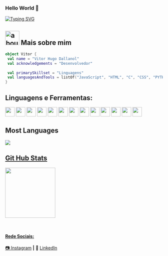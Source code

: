  
  ### Hello World 👋

[![Typing SVG](https://readme-typing-svg.herokuapp.com?font=Fira+Code&weight=600&pause=1000&center=true&vCenter=true&random=false&width=435&lines=Hi+my+name+is+Vitor+Dallanol;I'm+19+years+old;I'm+from+Brazil)](https://git.io/typing-svg)

## <img width="45" alt="about" src="https://raw.github.com/elizarov/elizarov/master/about.png"> Mais sobre mim

```kotlin
object Vitor {
 val name = "Vitor Hugo Dallanol"
 val acknowledgements = "Desenvolvedor"
 
 val primarySkillset = "Linguagens"
 val languagesAndTools = listOf("JavaScript", "HTML", "C", "CSS", "PYTHON", "JAVA", "MYSQL";) 
}
```

## **Linguagens e Ferramentas:**  


<code><img height="30" src="https://cdn.jsdelivr.net/gh/devicons/devicon@latest/icons/html5/html5-original.svg" /></code>
<code><img height="30" src="https://cdn.jsdelivr.net/gh/devicons/devicon@latest/icons/css3/css3-original.svg" /></code>
<code><img height="30" src="https://cdn.jsdelivr.net/gh/devicons/devicon@latest/icons/javascript/javascript-original.svg" /></code>
<code><img height="30" src="https://cdn.jsdelivr.net/gh/devicons/devicon@latest/icons/c/c-original.svg" /></code>
<code><img height="30" src="https://cdn3.iconfinder.com/data/icons/logos-and-brands-adobe/512/267_Python-512.png"></code>
<code><img height="30" src="https://cdn.jsdelivr.net/gh/devicons/devicon@latest/icons/cplusplus/cplusplus-original.svg" /></code>
<code><img height="30" src="https://cdn.jsdelivr.net/gh/devicons/devicon@latest/icons/java/java-original.svg" /></code>
<code><img height="30" src="https://cdn.jsdelivr.net/gh/devicons/devicon@latest/icons/vscode/vscode-original.svg" /></code>
<code><img height="30" src="https://cdn.jsdelivr.net/gh/devicons/devicon@latest/icons/git/git-original.svg" /></code>
<code><img height="30" src="https://cdn.jsdelivr.net/gh/devicons/devicon@latest/icons/docker/docker-original.svg" /></code>
<code><img height="30" src="https://cdn.jsdelivr.net/gh/devicons/devicon@latest/icons/react/react-original.svg" /></code>
<code><img height="30" src="https://cdn.jsdelivr.net/gh/devicons/devicon@latest/icons/nextjs/nextjs-original.svg" /></code>
<code><img height="30" src="https://cdn.jsdelivr.net/gh/devicons/devicon@latest/icons/tailwindcss/tailwindcss-original.svg" /></code>
            
          






<h2 align="left"> Most Languages </h2>
<div align="left">
  <a href="https://github.com/Crautor">
  <img src="https://github-readme-stats.vercel.app/api/top-langs/?username=Crautor&theme=dark"/>
</div>

<h2 align="left"> Git Hub Stats </h2>
<div align="left">
  <a href="https://github.com/Crautor">
  <img height="160em" src="https://github-readme-stats.vercel.app/api?username=Crautor&show_icons=true&theme=dark&count_private=true"/>
</div>

[Instagram]: https://www.instagram.com/Crautor
[LinkedIn]: https://www.linkedin.com/in/VitorHugoDallanol/
<br>

#### Rede Sociais:


📷 [Instagram][Instagram] **|** 
👔 [LinkedIn][LinkedIn]
